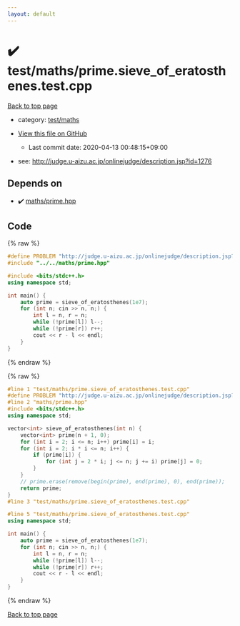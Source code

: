 ```yaml
---
layout: default
---
```


<!-- mathjax config similar to math.stackexchange -->
<script type="text/javascript" async
  src="https://cdnjs.cloudflare.com/ajax/libs/mathjax/2.7.5/MathJax.js?config=TeX-MML-AM_CHTML">
</script>
<script type="text/x-mathjax-config">
  MathJax.Hub.Config({
    TeX: { equationNumbers: { autoNumber: "AMS" }},
    tex2jax: {
      inlineMath: [ ['$','$'] ],
      processEscapes: true
    },
    "HTML-CSS": { matchFontHeight: false },
    displayAlign: "left",
    displayIndent: "2em"
  });
</script>

<script type="text/javascript" src="https://cdnjs.cloudflare.com/ajax/libs/jquery/3.4.1/jquery.min.js"></script>
<script src="https://cdn.jsdelivr.net/npm/jquery-balloon-js@1.1.2/jquery.balloon.min.js" integrity="sha256-ZEYs9VrgAeNuPvs15E39OsyOJaIkXEEt10fzxJ20+2I=" crossorigin="anonymous"></script>
<script type="text/javascript" src="../../../assets/js/copy-button.js"></script>
<link rel="stylesheet" href="../../../assets/css/copy-button.css" />


# :heavy_check_mark: test/maths/prime.sieve_of_eratosthenes.test.cpp

<a href="../../../index.html">Back to top page</a>

* category: <a href="../../../index.html#e0ab85639e314aaeb8f73754540baa5a">test/maths</a>
* <a href="{{ site.github.repository_url }}/blob/master/test/maths/prime.sieve_of_eratosthenes.test.cpp">View this file on GitHub</a>
    - Last commit date: 2020-04-13 00:48:15+09:00


* see: <a href="http://judge.u-aizu.ac.jp/onlinejudge/description.jsp?id=1276">http://judge.u-aizu.ac.jp/onlinejudge/description.jsp?id=1276</a>


## Depends on

* :heavy_check_mark: <a href="../../../library/maths/prime.hpp.html">maths/prime.hpp</a>


## Code

<a id="unbundled"></a>
{% raw %}
```cpp
#define PROBLEM "http://judge.u-aizu.ac.jp/onlinejudge/description.jsp?id=1276"
#include "../../maths/prime.hpp"

#include <bits/stdc++.h>
using namespace std;

int main() {
    auto prime = sieve_of_eratosthenes(1e7);
    for (int n; cin >> n, n;) {
        int l = n, r = n;
        while (!prime[l]) l--;
        while (!prime[r]) r++;
        cout << r - l << endl;
    }
}
```
{% endraw %}

<a id="bundled"></a>
{% raw %}
```cpp
#line 1 "test/maths/prime.sieve_of_eratosthenes.test.cpp"
#define PROBLEM "http://judge.u-aizu.ac.jp/onlinejudge/description.jsp?id=1276"
#line 2 "maths/prime.hpp"
#include <bits/stdc++.h>
using namespace std;

vector<int> sieve_of_eratosthenes(int n) {
    vector<int> prime(n + 1, 0);
    for (int i = 2; i <= n; i++) prime[i] = i;
    for (int i = 2; i * i <= n; i++) {
        if (prime[i]) {
            for (int j = 2 * i; j <= n; j += i) prime[j] = 0;
        }
    }
    // prime.erase(remove(begin(prime), end(prime), 0), end(prime));
    return prime;
}
#line 3 "test/maths/prime.sieve_of_eratosthenes.test.cpp"

#line 5 "test/maths/prime.sieve_of_eratosthenes.test.cpp"
using namespace std;

int main() {
    auto prime = sieve_of_eratosthenes(1e7);
    for (int n; cin >> n, n;) {
        int l = n, r = n;
        while (!prime[l]) l--;
        while (!prime[r]) r++;
        cout << r - l << endl;
    }
}

```
{% endraw %}

<a href="../../../index.html">Back to top page</a>

